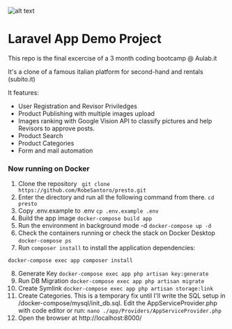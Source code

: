 ![alt text](https://repository-images.githubusercontent.com/279572925/e6be7d80-0fab-11eb-9971-1d858dc9a238)

# Laravel App Demo Project

This repo is the final excercise of a 3 month coding bootcamp @ Aulab.it

It's a clone of a famous italian platform for second-hand and rentals (subito.it)

It features:

* User Registration and Revisor Priviledges
* Product Publishing with multiple images upload
* Images ranking with Google Vision API to classify pictures and help Revisors to approve posts.
* Product Search
* Product Categories
* Form and mail automation

### Now running on Docker

1. Clone the repository
``` git clone https://github.com/RobeSantoro/presto.git```
2. Enter the directory and run all the following command from there.
```cd presto```
3. Copy .env.example to .env
```cp .env.example .env```
4. Build the app image
```docker-compose build app```
5.  Run the environment in background mode -d
```docker-compose up -d```
6. Check the containers running or check the stack on Docker Desktop
```docker-compose ps```
7. Run `composer install` to install the application dependencies:
```
docker-compose exec app composer install
```
8. Generate Key
```docker-compose exec app php artisan key:generate```
9. Run DB Migration
```docker-compose exec app php artisan migrate```
10. Create Symlink
```docker-compose exec app php artisan storage:link```
11. Create Categories. This is a temporary fix until I'll write the SQL setup in /docker-compose/mysql/init_db.sql. Edit the AppServiceProvider.php with code editor or  run:
```nano ./app/Providers/AppServiceProvider.php```
12. Open the browser at http://localhost:8000/
